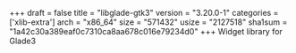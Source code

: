 +++
draft = false
title = "libglade-gtk3"
version = "3.20.0-1"
categories = ['xlib-extra']
arch = "x86_64"
size = "571432"
usize = "2127518"
sha1sum = "1a42c30a389eaf0c7310ca8aa678c016e79234d0"
+++
Widget library for Glade3